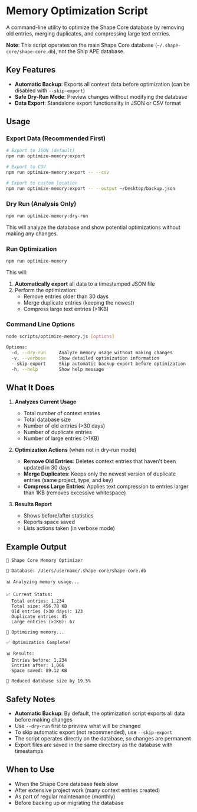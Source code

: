# Memory Optimization Script

A command-line utility to optimize the Shape Core database by removing old entries, merging duplicates, and compressing large text entries.

**Note**: This script operates on the main Shape Core database (`~/.shape-core/shape-core.db`), not the Ship APE database.

## Key Features

- **Automatic Backup**: Exports all context data before optimization (can be disabled with `--skip-export`)
- **Safe Dry-Run Mode**: Preview changes without modifying the database
- **Data Export**: Standalone export functionality in JSON or CSV format

## Usage

### Export Data (Recommended First)
```bash
# Export to JSON (default)
npm run optimize-memory:export

# Export to CSV
npm run optimize-memory:export -- --csv

# Export to custom location
npm run optimize-memory:export -- --output ~/Desktop/backup.json
```

### Dry Run (Analysis Only)
```bash
npm run optimize-memory:dry-run
```
This will analyze the database and show potential optimizations without making any changes.

### Run Optimization
```bash
npm run optimize-memory
```
This will:
1. **Automatically export** all data to a timestamped JSON file
2. Perform the optimization:
   - Remove entries older than 30 days
   - Merge duplicate entries (keeping the newest)
   - Compress large text entries (>1KB)

### Command Line Options
```bash
node scripts/optimize-memory.js [options]

Options:
  -d, --dry-run     Analyze memory usage without making changes
  -v, --verbose     Show detailed optimization information
  --skip-export     Skip automatic backup export before optimization
  -h, --help        Show help message
```

## What It Does

1. **Analyzes Current Usage**
   - Total number of context entries
   - Total database size
   - Number of old entries (>30 days)
   - Number of duplicate entries
   - Number of large entries (>1KB)

2. **Optimization Actions** (when not in dry-run mode)
   - **Remove Old Entries**: Deletes context entries that haven't been updated in 30 days
   - **Merge Duplicates**: Keeps only the newest version of duplicate entries (same project, type, and key)
   - **Compress Large Entries**: Applies text compression to entries larger than 1KB (removes excessive whitespace)

3. **Results Report**
   - Shows before/after statistics
   - Reports space saved
   - Lists actions taken (in verbose mode)

## Example Output

```
🧹 Shape Core Memory Optimizer

📁 Database: /Users/username/.shape-core/shape-core.db

📊 Analyzing memory usage...

📈 Current Status:
  Total entries: 1,234
  Total size: 456.78 KB
  Old entries (>30 days): 123
  Duplicate entries: 45
  Large entries (>1KB): 67

🔧 Optimizing memory...

✅ Optimization Complete!

📊 Results:
  Entries before: 1,234
  Entries after: 1,066
  Space saved: 89.12 KB

🎯 Reduced database size by 19.5%
```

## Safety Notes

- **Automatic Backup**: By default, the optimization script exports all data before making changes
- Use `--dry-run` first to preview what will be changed
- To skip automatic export (not recommended), use `--skip-export`
- The script operates directly on the database, so changes are permanent
- Export files are saved in the same directory as the database with timestamps

## When to Use

- When the Shape Core database feels slow
- After extensive project work (many context entries created)
- As part of regular maintenance (monthly)
- Before backing up or migrating the database
